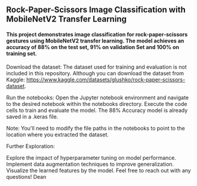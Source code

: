 ## Rock-Paper-Scissors Image Classification with MobileNetV2 Transfer Learning

#### This project demonstrates image classification for rock-paper-scissors gestures using MobileNetV2 transfer learning. The model achieves an accuracy of 88% on the test set, 91% on validation Set and 100% on training set.

Download the dataset:
The dataset used for training and evaluation is not included in this repository. Although you can download the dataset from Kaggle: https://www.kaggle.com/datasets/glushko/rock-paper-scissors-dataset.

Run the notebooks:
Open the Jupyter notebook environment and navigate to the desired notebook within the notebooks directory. Execute the code cells to train and evaluate the model. The 88% Accuracy model is already saved in a .keras file.

Note: You'll need to modify the file paths in the notebooks to point to the location where you extracted the dataset.

Further Exploration:

Explore the impact of hyperparameter tuning on model performance.
Implement data augmentation techniques to improve generalization.
Visualize the learned features by the model.
Feel free to reach out with any questions!
Dean
